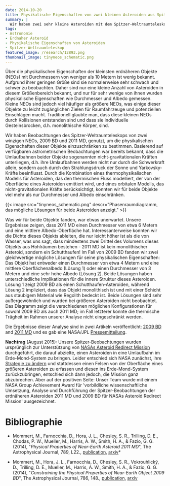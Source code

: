 ```yaml
---
date: 2014-10-20
title: Physikalische Eigenschaften von zwei kleinen Asteroiden aus Spitzer-Beobachtungen
summary: |
  Wir haben zwei sehr kleine Asteroiden mit dem Spitzer-Weltraumteleskop beobachtet, um ihre physikalischen Eigenschaften zum ersten Mal zu messen. Die Einschränkungen, die wir hinsichtlich ihrer Eigenschaften festlegen konnten, stimmen nicht mit dem gängigen Bild kleiner Asteroiden überein.
tags:
- Astronomie
- Erdnaher Asteroid
- Physikalische Eigenschaften von Asteroiden
- Spitzer-Weltraumteleskop
featured_image: /research/12893.png
thumbnail_image: tinyneos_schematic.png
---
```


Über die physikalischen Eigenschaften der kleinsten erdnäheren Objekte (NEOs) mit Durchmessern von weniger als 10 Metern ist wenig bekannt. Aufgrund ihrer geringen Größe sind sie normalerweise sehr schwach und schwer zu beobachten. Daher sind nur eine kleine Anzahl von Asteroiden in diesem Größenbereich bekannt, und nur für sehr wenige von ihnen wurden physikalische Eigenschaften wie Durchmesser und Albedo gemessen. Kleine NEOs sind jedoch viel häufiger als größere NEOs, was einige dieser Objekte zu leicht zugänglichen Zielen für Raumfahrzeuge und potenziellen Einschlägen macht. Traditionell glaubte man, dass diese kleinen NEOs durch Kollisionen entstanden sind und dass sie individuelle Gesteinsbrocken, d.h. monolithische Körper, sind.

Wir haben Beobachtungen des Spitzer-Weltraumteleskops von zwei winzigen NEOs, 2009 BD und 2011 MD, genutzt, um die physikalischen Eigenschaften dieser Objekte einzuschränken zu bestimmen. Basierend auf verfügbaren astrometrischen Beobachtungen war bereits bekannt, dass die Umlaufbahnen beider Objekte sogenannten nicht-gravitationalen Kräften unterliegen, d.h. ihre Umlaufbahnen werden nicht nur durch die Schwerkraft allein, sondern auch durch den Strahlungsdruck der Sonne und Yarkovsky-Kräfte beeinflusst. Durch die Kombination eines thermophysikalischen Modells für Asteroiden, das den thermischen Fluss modelliert, der von der Oberfläche eines Asteroiden emittiert wird, und eines orbitalen Modells, das nicht-gravitationalen Kräfte berücksichtigt, konnten wir für beide Objekte viel mehr als nur Durchmesser und Albedo einschränken.


{{< image
src="tinyneos_schematic.png"
descr="Phasenraumdiagramm, das mögliche Lösungen für beide Asteroiden anzeigt." >}}

Was wir für beide Objekte fanden, war etwas unerwartet. Unsere Ergebnisse zeigen, dass 2011 MD einen Durchmesser von etwa 6 Metern und eine mittlere Albedo-Oberfläche hat. Interessanterweise konnten wir die Dichte dieses Objekts ableiten, die nur leicht höher ist als die von Wasser, was uns sagt, dass mindestens zwei Drittel des Volumens dieses Objekts aus Hohlräumen bestehen - 2011 MD ist kein monolithischer Asteroid, sondern ein Schutthaufen! Im Fall von 2009 BD fanden wir zwei gleichwertige mögliche Lösungen für seine physikalischen Eigenschaften: Das Objekt hat entweder einen Durchmesser von etwa 4 Metern und eine mittlere Oberflächenalbedo (Lösung 1) oder einen Durchmesser von 3 Metern und eine sehr hohe Albedo (Lösung 2). Beide Lösungen haben unterschiedliche Implikationen für die innere Struktur dieses Asteroiden. Lösung 1 zeigt 2009 BD als einen Schutthaufen-Asteroiden, während Lösung 2 impliziert, dass das Objekt monolithisch ist und mit einer Schicht aus staubigem Material wie Regolith bedeckt ist. Beide Lösungen sind sehr außergewöhnlich und wurden bei größeren Asteroiden nicht beobachtet. Das Diagramm zeigt die verschiedenen möglichen Konfigurationen für sowohl 2009 BD als auch 2011 MD; im Fall letzterer konnte die thermische Trägheit im Rahmen unserer Analyse nicht eingeschränkt werden.

Die Ergebnisse dieser Analyse sind in zwei Artikeln veröffentlicht: [2009 BD](http://adsabs.harvard.edu/abs/2014ApJ...786..148M) and [2011 MD](http://adsabs.harvard.edu/abs/2014ApJ...789L..22M)  und es gab eine NASA/JPL [Pressemitteilung](http://www.jpl.nasa.gov/news/news.php?release=2014-193).

**Nachtrag** (August 2015): Unsere Spitzer-Beobachtungen wurden ursprünglich zur Unterstützung von [NASAs Asteroid Redirect Mission](https://en.wikipedia.org/wiki/Asteroid_Redirect_Mission) durchgeführt, die darauf abzielte, einen Asteroiden in eine Umlaufbahn im Erde-Mond-System zu bringen. Leider entschied sich NASA zunächst, ihre [Strategie zu ändern](http://www.space.com/28934-nasa-asteroid-capture-mission-boulder.html) und stattdessen einen Felsen von der Oberfläche eines größeren Asteroiden zu erfassen und diesen ins Erde-Mond-System zurückzubringen, entschied sich dann jedoch, die Mission ganz abzubrechen. Aber auf der positiven Seite: Unser Team wurde mit einem NASA Group Achievement Award für 'vorbildliche wissenschaftliche Umsetzung, Analyse und Durchführung der Spitzer-Beobachtungen der erdnäheren Asteroiden 2011 MD und 2009 BD für NASAs Asteroid Redirect Mission' ausgezeichnet.


# Bibliographie

* Mommert, M., Farnocchia, D., Hora, J. L., Chesley, S. R., Trilling, D. E., Chodas, P. W., Mueller, M., Harris, A. W., Smith, H. A., & Fazio, G. G. (2014), "*Physical Properties of Near-Earth Asteroid 2011 MD*", The Astrophysical Journal, 789, L22., [publication](http://doi.org/10.1088/2041-8205/789/1/L22), [arxiv](http://arxiv.org/abs/1406.5253)* 

* Mommert, M., Hora, J. L., Farnocchia, D., Chesley, S. R., Vokrouhlický, D., Trilling, D. E., Mueller, M., Harris, A. W., Smith, H. A., & Fazio, G. G. (2014), "*Constraining the Physical Properties of Near-Earth Object 2009 BD*", The Astrophysical Journal, 786, 148., [publication](http://doi.org/10.1088/0004-637X/786/2/148), [arxiv](http://arxiv.org/abs/1403.7699)